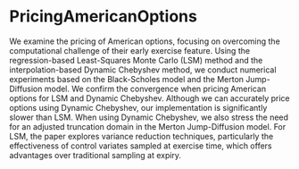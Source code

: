 # PricingAmericanOptions
We examine the pricing of American options, focusing on overcoming the computational challenge of their early exercise feature. Using the regression-based Least-Squares Monte Carlo (LSM) method and the interpolation-based Dynamic Chebyshev method, we conduct numerical experiments based on the Black-Scholes model and the Merton Jump-Diffusion model. We confirm the convergence when pricing American options for LSM and Dynamic Chebyshev. Although we can accurately price options using Dynamic Chebyshev, our implementation is significantly slower than LSM. When using Dynamic Chebyshev, we also stress the need for an adjusted truncation domain in the Merton Jump-Diffusion model. For LSM, the paper explores variance reduction techniques, particularly the effectiveness of control variates sampled at exercise time, which offers advantages over traditional sampling at expiry.
